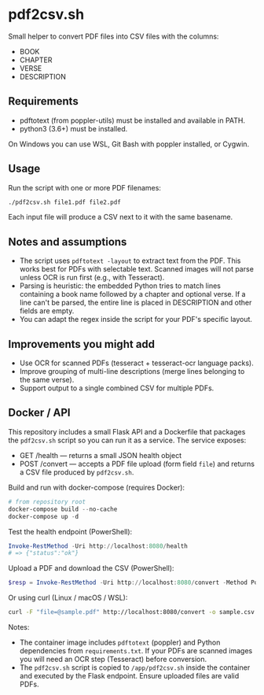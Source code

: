 # pdf2csv.sh

Small helper to convert PDF files into CSV files with the columns:

- BOOK
- CHAPTER
- VERSE
- DESCRIPTION

Requirements
------------

- pdftotext (from poppler-utils) must be installed and available in PATH.
- python3 (3.6+) must be installed.

On Windows you can use WSL, Git Bash with poppler installed, or Cygwin.

Usage
-----

Run the script with one or more PDF filenames:

```bash
./pdf2csv.sh file1.pdf file2.pdf
```

Each input file will produce a CSV next to it with the same basename.

Notes and assumptions
---------------------

- The script uses `pdftotext -layout` to extract text from the PDF. This
  works best for PDFs with selectable text. Scanned images will not parse
  unless OCR is run first (e.g., with Tesseract).
- Parsing is heuristic: the embedded Python tries to match lines containing
  a book name followed by a chapter and optional verse. If a line can't be
  parsed, the entire line is placed in DESCRIPTION and other fields are empty.
- You can adapt the regex inside the script for your PDF's specific layout.

Improvements you might add
--------------------------

- Use OCR for scanned PDFs (tesseract + tesseract-ocr language packs).
- Improve grouping of multi-line descriptions (merge lines belonging to
  the same verse).
- Support output to a single combined CSV for multiple PDFs.

Docker / API
------------

This repository includes a small Flask API and a Dockerfile that packages the
`pdf2csv.sh` script so you can run it as a service. The service exposes:

- GET /health — returns a small JSON health object
- POST /convert — accepts a PDF file upload (form field `file`) and returns a
  CSV file produced by `pdf2csv.sh`.

Build and run with docker-compose (requires Docker):

```powershell
# from repository root
docker-compose build --no-cache
docker-compose up -d
```

Test the health endpoint (PowerShell):

```powershell
Invoke-RestMethod -Uri http://localhost:8080/health
# => {"status":"ok"}
```

Upload a PDF and download the CSV (PowerShell):

```powershell
$resp = Invoke-RestMethod -Uri http://localhost:8080/convert -Method Post -InFile .\sample.pdf -ContentType 'multipart/form-data' -OutFile sample.csv
```

Or using curl (Linux / macOS / WSL):

```bash
curl -F "file=@sample.pdf" http://localhost:8080/convert -o sample.csv
```

Notes:

- The container image includes `pdftotext` (poppler) and Python dependencies from
  `requirements.txt`. If your PDFs are scanned images you will need an OCR step
  (Tesseract) before conversion.
- The `pdf2csv.sh` script is copied to `/app/pdf2csv.sh` inside the container and
  executed by the Flask endpoint. Ensure uploaded files are valid PDFs.
